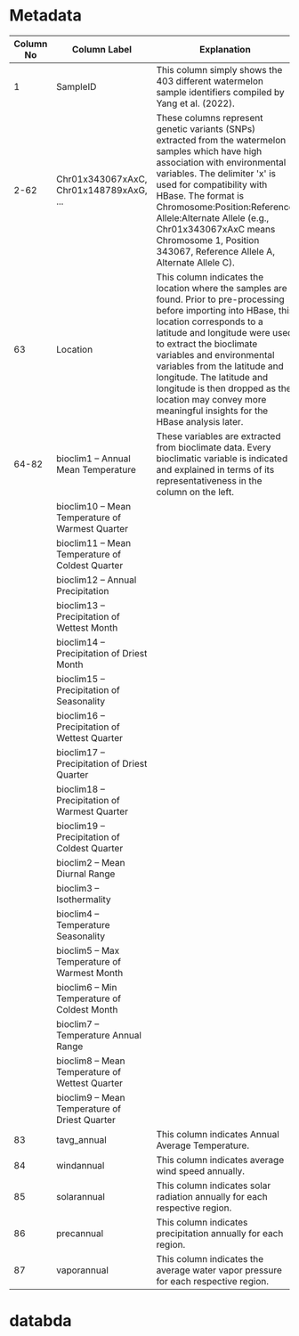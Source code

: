 # Metadata

| Column No | Column Label                                      | Explanation                                                                                                             |
|-----------|---------------------------------------------------|-------------------------------------------------------------------------------------------------------------------------|
| 1         | SampleID                                          | This column simply shows the 403 different watermelon sample identifiers compiled by Yang et al. (2022).                 |
| 2-62      | Chr01x343067xAxC, Chr01x148789xAxG, ...           | These columns represent genetic variants (SNPs) extracted from the watermelon samples which have high association with environmental variables. The delimiter 'x' is used for compatibility with HBase. The format is Chromosome:Position:Reference Allele:Alternate Allele (e.g., Chr01x343067xAxC means Chromosome 1, Position 343067, Reference Allele A, Alternate Allele C). |
| 63        | Location                                          | This column indicates the location where the samples are found. Prior to pre-processing before importing into HBase, this location corresponds to a latitude and longitude were used to extract the bioclimate variables and environmental variables from the latitude and longitude. The latitude and longitude is then dropped as the location may convey more meaningful insights for the HBase analysis later. |
| 64-82     | bioclim1 – Annual Mean Temperature                | These variables are extracted from bioclimate data. Every bioclimatic variable is indicated and explained in terms of its representativeness in the column on the left. |
|           | bioclim10 – Mean Temperature of Warmest Quarter   |                                                                                                                         |
|           | bioclim11 – Mean Temperature of Coldest Quarter   |                                                                                                                         |
|           | bioclim12 – Annual Precipitation                  |                                                                                                                         |
|           | bioclim13 – Precipitation of Wettest Month        |                                                                                                                         |
|           | bioclim14 – Precipitation of Driest Month         |                                                                                                                         |
|           | bioclim15 – Precipitation of Seasonality          |                                                                                                                         |
|           | bioclim16 – Precipitation of Wettest Quarter      |                                                                                                                         |
|           | bioclim17 – Precipitation of Driest Quarter       |                                                                                                                         |
|           | bioclim18 – Precipitation of Warmest Quarter      |                                                                                                                         |
|           | bioclim19 – Precipitation of Coldest Quarter      |                                                                                                                         |
|           | bioclim2 – Mean Diurnal Range                     |                                                                                                                         |
|           | bioclim3 – Isothermality                          |                                                                                                                         |
|           | bioclim4 – Temperature Seasonality                |                                                                                                                         |
|           | bioclim5 – Max Temperature of Warmest Month       |                                                                                                                         |
|           | bioclim6 – Min Temperature of Coldest Month       |                                                                                                                         |
|           | bioclim7 – Temperature Annual Range               |                                                                                                                         |
|           | bioclim8 – Mean Temperature of Wettest Quarter    |                                                                                                                         |
|           | bioclim9 – Mean Temperature of Driest Quarter     |                                                                                                                         |
| 83        | tavg_annual                                      | This column indicates Annual Average Temperature.                                                                        |
| 84        | windannual                                       | This column indicates average wind speed annually.                                                                       |
| 85        | solarannual                                      | This column indicates solar radiation annually for each respective region.                                              |
| 86        | precannual                                       | This column indicates precipitation annually for each region.                                                            |
| 87        | vaporannual                                      | This column indicates the average water vapor pressure for each respective region.                                      |
# databda
